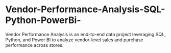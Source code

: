# Vendor-Performance-Analysis-SQL-Python-PowerBi-
Vendor Performance Analysis is an end-to-end data project leveraging SQL, Python, and Power BI to analyze vendor-level sales and purchase performance across stores. 
